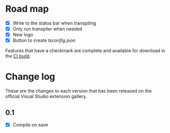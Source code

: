 # Road map

- [x] Write to the status bar when transpiling
- [x] Only run transpiler when needed
- [x] New logo
- [x] Button to create *tsconfig.json*

Features that have a checkmark are complete and available for
download in the
[CI build](http://vsixgallery.com/extension/d6330ef4-ab82-4ab1-9828-4e43639e7521/).

# Change log

These are the changes to each version that has been released
on the official Visual Studio extension gallery.

## 0.1

- [x] Compile on save